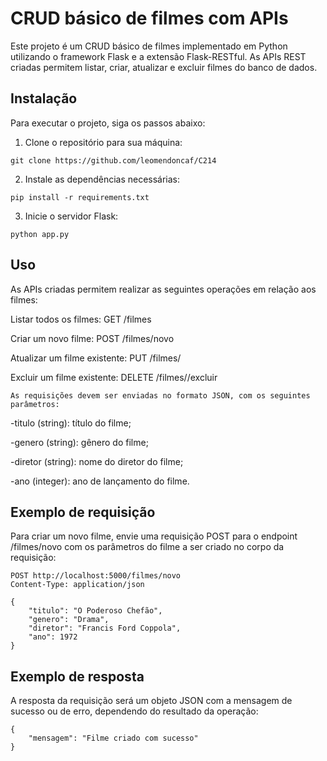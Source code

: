 # CRUD básico de filmes com APIs
Este projeto é um CRUD básico de filmes implementado em Python utilizando o framework Flask e a extensão Flask-RESTful. As APIs REST criadas permitem listar, criar, atualizar e excluir filmes do banco de dados.

## Instalação
Para executar o projeto, siga os passos abaixo:

1. Clone o repositório para sua máquina:

```git clone https://github.com/leomendoncaf/C214```

2. Instale as dependências necessárias:

```pip install -r requirements.txt```

3. Inicie o servidor Flask:

```python app.py```

## Uso

As APIs criadas permitem realizar as seguintes operações em relação aos filmes:

Listar todos os filmes: GET /filmes

Criar um novo filme: POST /filmes/novo

Atualizar um filme existente: PUT /filmes/<id>

Excluir um filme existente: DELETE /filmes/<id>/excluir

`As requisições devem ser enviadas no formato JSON, com os seguintes parâmetros:`

-titulo (string): título do filme;

-genero (string): gênero do filme;

-diretor (string): nome do diretor do filme;

-ano (integer): ano de lançamento do filme.

## Exemplo de requisição

Para criar um novo filme, envie uma requisição POST para o endpoint /filmes/novo com os parâmetros do filme a ser criado no corpo da requisição:
```
POST http://localhost:5000/filmes/novo
Content-Type: application/json

{
    "titulo": "O Poderoso Chefão",
    "genero": "Drama",
    "diretor": "Francis Ford Coppola",
    "ano": 1972
}
```

## Exemplo de resposta

A resposta da requisição será um objeto JSON com a mensagem de sucesso ou de erro, dependendo do resultado da operação:
```
{
    "mensagem": "Filme criado com sucesso"
}
```
